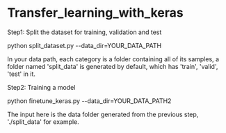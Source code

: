 # Transfer_learning_with_keras
Step1: Split the dataset for training, validation and test

python split_dataset.py --data_dir=YOUR_DATA_PATH

In your data path, each category is a folder containing all of its samples, a folder named 'split_data' is generated by default, which has 'train', 'valid', 'test' in it.

Step2: Training a model

python finetune_keras.py --data_dir=YOUR_DATA_PATH2

The input here is the data folder generated from the previous step, './split_data' for example.
